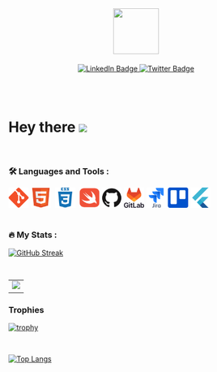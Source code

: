 <div align="center">
  <img src="https://user-images.githubusercontent.com/58847828/220989455-951ec2c0-7fa4-4b96-8105-959178e6c4db.png" width="90px" height="90px"/>
</div>

<br>
  
<div id="badges" align="center">
  <a href="https://www.linkedin.com/in/tesleemamuda/">
    <img src="https://img.shields.io/badge/LinkedIn-blue?style=for-the-badge&logo=linkedin&logoColor=white" alt="LinkedIn Badge"/>
  </a>
  <a href="https://twitter.com/da_tesleem">
    <img src="https://img.shields.io/badge/Twitter-blue?style=for-the-badge&logo=twitter&logoColor=white" alt="Twitter Badge"/>
  </a>
</div>

<br>

<div align="center">
  <img src="https://komarev.com/ghpvc/?username=tesddev&style=flat-square&color=blue" alt="" align="center"/>
</div>

<br>

<h1>
  Hey there
  <img src="https://media.giphy.com/media/hvRJCLFzcasrR4ia7z/giphy.gif" width="30px"/>
</h1>

<br>

### :hammer_and_wrench: Languages and Tools :

<div>
  <img src="https://github.com/devicons/devicon/blob/master/icons/git/git-original.svg" title="Git" **alt="Git" width="40" height="40"/>
  <img src="https://github.com/devicons/devicon/blob/master/icons/html5/html5-original.svg" title="HTML5" alt="HTML" width="40" height="40"/>&nbsp;
  <img src="https://github.com/devicons/devicon/blob/master/icons/css3/css3-plain-wordmark.svg"  title="CSS3" alt="CSS" width="40" height="40"/>&nbsp;
  <img src="https://github.com/devicons/devicon/blob/master/icons/swift/swift-original.svg" title="Swift" alt="Swift" width="40" height="40"/>
  <img src="https://github.com/devicons/devicon/blob/master/icons/github/github-original.svg" title="GitHub" alt="GitHub" width="40" height="40"/>
  <img src="https://github.com/devicons/devicon/blob/master/icons/gitlab/gitlab-original-wordmark.svg" title="GitLab" alt="GitLab" width="40" height="40"/>
  <img src="https://github.com/devicons/devicon/blob/master/icons/jira/jira-original-wordmark.svg" title="Jira" alt="Jira" width="40" height="40"/>
  <img src="https://github.com/devicons/devicon/blob/master/icons/trello/trello-plain.svg" title="Trello" alt="Trello" width="40" height="40"/>
  <img src="https://github.com/devicons/devicon/blob/master/icons/flutter/flutter-original.svg" title="Flutter" alt="Flutter" width="40" height="40"/>
</div>

<br>

### :fire: My Stats :

[![GitHub Streak](http://github-readme-streak-stats.herokuapp.com?user=tesddev&theme=dark&background=000000)](https://git.io/streak-stats)

<br>

<table>
  <tr>
    <td valign="top"><img src="https://github-readme-stats.vercel.app/api?username=tesddev&show_icons=true&title_color=ffffff&icon_color=34abeb&text_color=ffffff&bg_color=000000"/></td>
  </tr>
</table>

### Trophies

[![trophy](https://github-profile-trophy.vercel.app/?username=tesddev&column=4&margin-w=15&margin-h=15&no-frame=true)](https://github.com/tesddev/github-profile-trophy)

<br>

[![Top Langs](https://github-readme-stats.vercel.app/api/top-langs/?username=tesddev&layout=compact&theme=vision-friendly-dark)](https://github.com/tesddev/github-readme-stats)

